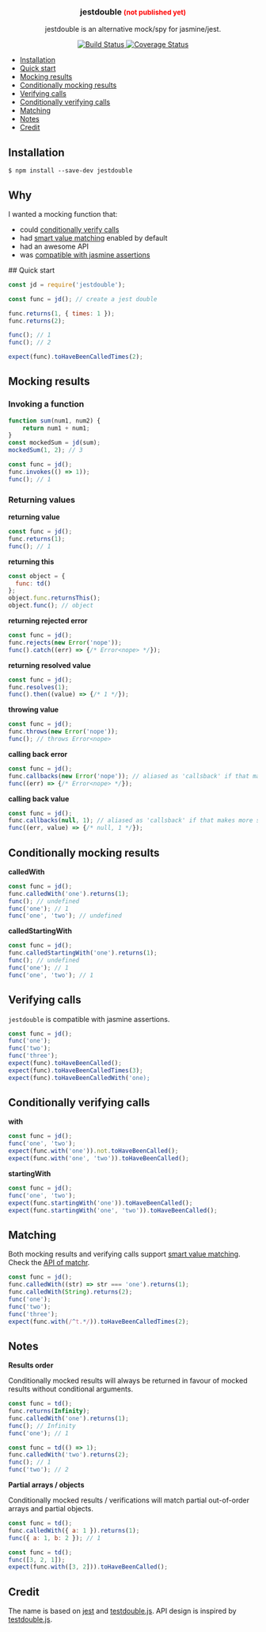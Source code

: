 <p align="center">
  <h3 align="center">jestdouble <small style="color:red">(not published yet)</small></h3>
  <p align="center">jestdouble is an alternative mock/spy for jasmine/jest.<p>
  <p align="center">
    <!--a href="https://www.npmjs.com/package/jestdouble">
      <img src="https://img.shields.io/npm/v/jestdouble.svg" alt="npm version">
    </a-->
    <a href="https://travis-ci.org/Moeriki/jestdouble">
      <img src="https://travis-ci.org/Moeriki/jestdouble.svg?branch=master" alt="Build Status"></img>
    </a>
    <a href="https://coveralls.io/github/Moeriki/jestdouble?branch=master">
      <img src="https://coveralls.io/repos/github/Moeriki/jestdouble/badge.svg?branch=master" alt="Coverage Status"></img>
    </a>
    <!--a href="https://david-dm.org/moeriki/jestdouble">
      <img src="https://david-dm.org/moeriki/jestdouble/status.svg" alt="dependencies Status"></img>
    </a-->
    <!--a href="https://snyk.io/test/github/moeriki/jestdouble">
      <img src="https://snyk.io/test/github/moeriki/jestdouble/badge.svg" alt="Known Vulnerabilities"></img>
    </a-->
  </p>
</p>

*   [Installation](#installation)
*   [Quick start](#quick-start)
*   [Mocking results](#mocking-results)
*   [Conditionally mocking results](#conditionally-mocking-results)
*   [Verifying calls](#verifying-calls)
*   [Conditionally verifying calls](#conditionally-verifying-calls)
*   [Matching](#matching)
*   [Notes](#notes)
*   [Credit](#credit)

<a name="installation"></a>
## Installation

```
$ npm install --save-dev jestdouble
```

<a name="why"></a>
## Why

I wanted a mocking function that:

*   could [conditionally verify calls](#conditionally-verifying-calls)
*   had [smart value matching](#matching) enabled by default
*   had an awesome API
*   was [compatible with jasmine assertions](#verifying-calls)

<a name="quick-start" />
## Quick start

```javascript
const jd = require('jestdouble');

const func = jd(); // create a jest double

func.returns(1, { times: 1 });
func.returns(2);

func(); // 1
func(); // 2

expect(func).toHaveBeenCalledTimes(2);
```

<a name="mocking-results"></a>
## Mocking results

### Invoking a function

```javascript
function sum(num1, num2) {
    return num1 + num1;
}
const mockedSum = jd(sum);
mockedSum(1, 2); // 3
```

```javascript
const func = jd();
func.invokes(() => 1));
func(); // 1
```

### Returning values

**returning value**

```javascript
const func = jd();
func.returns(1);
func(); // 1
```

**returning this**

```javascript
const object = {
  func: td()
};
object.func.returnsThis();
object.func(); // object
```

**returning rejected error**

```javascript
const func = jd();
func.rejects(new Error('nope'));
func().catch((err) => {/* Error<nope> */});
```

**returning resolved value**

```javascript
const func = jd();
func.resolves(1);
func().then((value) => {/* 1 */});
```

**throwing value**

```javascript
const func = jd();
func.throws(new Error('nope'));
func(); // throws Error<nope>
```

**calling back error**

```javascript
const func = jd();
func.callbacks(new Error('nope')); // aliased as 'callsback' if that makes more sense to you
func((err) => {/* Error<nope> */});
```

**calling back value**

```javascript
const func = jd();
func.callbacks(null, 1); // aliased as 'callsback' if that makes more sense to you
func((err, value) => {/* null, 1 */});
```

<a name="conditionally-mocking-results"></a>
## Conditionally mocking results

**calledWith**

```javascript
const func = jd();
func.calledWith('one').returns(1);
func(); // undefined
func('one'); // 1
func('one', 'two'); // undefined
```

**calledStartingWith**

```javascript
const func = jd();
func.calledStartingWith('one').returns(1);
func(); // undefined
func('one'); // 1
func('one', 'two'); // 1
```

<a name="verifying-calls"></a>
## Verifying calls

`jestdouble` is compatible with jasmine assertions.

```javascript
const func = jd();
func('one');
func('two');
func('three');
expect(func).toHaveBeenCalled();
expect(func).toHaveBeenCalledTimes(3);
expect(func).toHaveBeenCalledWith('one);
```

<a name="conditionally-verifying-calls"></a>
## Conditionally verifying calls

**with**

```javascript
const func = jd();
func('one', 'two');
expect(func.with('one')).not.toHaveBeenCalled();
expect(func.with('one', 'two')).toHaveBeenCalled();
```

**startingWith**

```javascript
const func = jd();
func('one', 'two');
expect(func.startingWith('one')).toHaveBeenCalled();
expect(func.startingWith('one', 'two')).toHaveBeenCalled();
```

<a name="matching"></a>
## Matching

Both mocking results and verifying calls support [smart value matching](https://github.com/Moeriki/node-matchr). Check the [API of matchr](https://github.com/Moeriki/node-matchr).

```javascript
const func = jd();
func.calledWith((str) => str === 'one').returns(1);
func.calledWith(String).returns(2);
func('one');
func('two');
func('three');
expect(func.with(/^t.*/)).toHaveBeenCalledTimes(2);
```

## Notes

**Results order**

Conditionally mocked results will always be returned in favour of mocked results without conditional arguments.

```javascript
const func = td();
func.returns(Infinity);
func.calledWith('one').returns(1);
func(); // Infinity
func('one'); // 1
```

```javascript
const func = td(() => 1);
func.calledWith('two').returns(2);
func(); // 1
func('two'); // 2
```

**Partial arrays / objects**

Conditionally mocked results / verifications will match partial out-of-order arrays and partial objects.

```javascript
const func = td();
func.calledWith({ a: 1 }).returns(1);
func({ a: 1, b: 2 }); // 1
```

```javascript
const func = td();
func([3, 2, 1]);
expect(func.with([3, 2])).toHaveBeenCalled();
```

## Credit

The name is based on [jest](https://github.com/facebook/jest) and [testdouble.js](https://github.com/testdouble/testdouble.js). API design is inspired by [testdouble.js](https://github.com/testdouble/testdouble.js).
